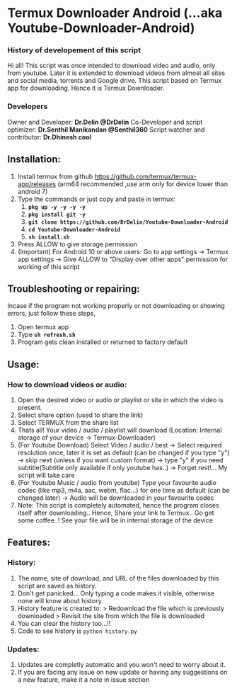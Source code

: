 # Termux Downloader Android (...aka Youtube-Downloader-Android)
  ### History of developement of this script
  Hi all! This script was once intended to download video and audio, only from youtube. Later it is extended to download videos from almost all sites and social media, torrents and Google drive. This script based on Termux app for downloading. Hence it is Termux Downloader.
  
  ### Developers
  Owner and Developer: **Dr.Delin @DrDelin**
  Co-Developer and script optimizer: **Dr.Senthil Manikandan @Senthil360**
  Script watcher and contributor: **Dr.Dhinesh cool**

## Installation:
  1. Install termux from github https://github.com/termux/termux-app/releases
     (arm64 recommended ,use arm only for device lower than android 7)
  2. Type the commands or just copy and paste in termux:
        1) **`pkg up -y -y -y -y`**
        2) **`pkg install git -y`**
        3) **`git clone https://github.com/DrDelin/Youtube-Downloader-Android`**
        4) **`cd Youtube-Downloader-Android`**
        5) **`sh install.sh`**
  3. Press ALLOW to give storage permission
  4. (Important) For Android 10 or above users: Go to app settings -> Termux app settings -> Give ALLOW to "Display over other apps" permission for working of this script 

 ## Troubleshooting or repairing:
  Incase if the program not working properly or not downloading or showing errors, just follow these steps,
  1. Open termux app
  2. Type **`sh refresh.sh`**
  3. Program gets clean installed or returned to factory default

## Usage:
  ### How to download videos or audio:
  1. Open the desired video or audio or playlist or site in which the video is present.
  2. Select share option (used to share the link)
  3. Select TERMUX from the share list
  4. Thats all! Your video / audio / playlist will download (Location: Internal storage of your device -> Termux-Downloader)
  5. (For Youtube Download) Select Video / audio / best -> Select required resolution once, later it is set as default (can be changed if you type "y") -> skip next (unless if you want custom format) -> type "y" if you need subtitle(Subtitle only available if only youtube has..) -> Forget rest!... My script will take care
  6. (For Youtube Music / audio from youtube) Type your favourite audio codec (like mp3, m4a, aac, webm, flac...) for one time as default (can be changed later) -> Audio will be downloaded in your favourite codec
  7. Note: This script is completely automated, hence the program closes itself after downloading.. Hence, Share your link to Termux.. Go get some coffee..! See your file will be in internal storage of the device 
  

## Features:
  ### History:
  1. The name, site of download, and URL of the files downloaded by this script are saved as history. 
  2. Don't get panicked... Only typing a code makes it visible, otherwise none will know about history.
  3. History feature is created to:
    > Redownload the file which is previously downloaded
    > Revisit the site from which the file is downloaded
  4. You can clear the history too...!!
  5. Code to see history is `python history.py`

  ### Updates:
  1. Updates are completly automatic and you won't need to worry about it.
  2. If you are facing any issue on new update or having any suggestions on a new feature, make it a note in issue section 